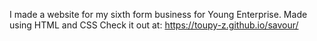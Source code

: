 I made a website for my sixth form business for Young Enterprise. 
Made using HTML and CSS
Check it out at: https://toupy-z.github.io/savour/

